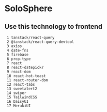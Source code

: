 # SoloSphere

## Use this technology to frontend

     1 tanstack/react-query
     2 @tanstack/react-query-devtool
     3 axios
     4 date-fns
     5 firebase
     6 prop-type
     7 react
     8 react-datepickr
     9 react-dom
     10 react-hot-toast
     11 react-router-dom
     12 react-tabs
     13 sweetalert2
     14 swiper
     15 TailwindCSS
     16 DaisyUI
     17 MerakiUI
   
